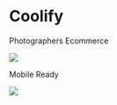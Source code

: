 # Coolify

Photographers Ecommerce

![](Mar-04-202105-04-43.gif)

Mobile Ready

![](Mar-04-202104-58-35.gif)
